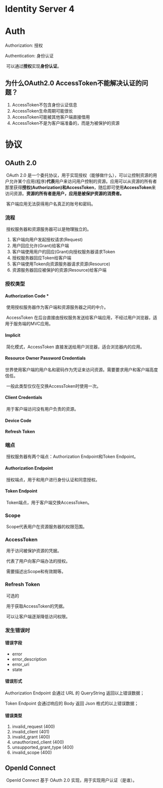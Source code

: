 # Identity Server 4

# Auth

Authorization: 授权

Authentication: 身份认证

​	可以通过**授权**实现**身份认证**。

## 为什么OAuth2.0 AccessToken不能解决认证的问题？

1. AccessToken不包含身份认证信息
2. AccessToken生命周期可能很长
3. AccessToken可能被其他客户端直接借用
4. AccessToken不是为客户端准备的，而是为被保护的资源

# 协议

## OAuth 2.0

​	OAuth 2.0 是一个委托协议，用于实现授权（能够做什么），可以让控制资源的用户允许某个应用(程序)**代表**用户来访问用户控制的资源。应用可以从资源的所有者那里获得**授权(Authorization)**和**AccessToken**，随后即可使用**AccessToken**来访问资源。**资源的所有者是用户，应用是被保护资源的消费者。**

​	客户端应用无法获得用户名真正的账号和密码。

### 流程

​	授权服务器和资源服务器可以是物理独立的。

1. 客户端向用户发起授权请求(Request)
2. 用户回应允许(Grant)给客户端
3. 客户端使用用户的回应(Grant)向授权服务器请求Token
4. 授权服务器回应Token给客户端
5. 客户端使用Token向资源服务器请求资源(Resource)
6. 资源服务器回应被保护的资源(Resource)给客户端

### 授权类型

#### Authorization Code *

​	使用授权服务器作为客户端和资源服务器之间的中介。

​	AccessToken 在后台直接由授权服务发送给客户端应用，不经过用户浏览器，适用于服务端的MVC应用。

#### Implicit

​	简化模式，AccessToken 直接发送给用户浏览器，适合浏览器内的应用。

#### Resource Owner Password Credentials

​	世界使用客户端的用户名和密码作为凭证来访问资源。需要要求用户和客户端高度信任。

​	一般此类型仅仅在交换AccessToken时使用一次。

#### Client Credentials

​	用于客户端访问没有用户负责的资源。

#### Device Code

#### Refresh Token

### 端点

​	授权服务器有两个端点：Authorization Endpoint和Token Endpoint。

#### Authorization Endpoint

​	授权端点，用于和用户进行身份认证和同意授权。

#### Token Endpoint

​	Token端点，用于客户端交换AccessToken。

### Scope

​	Scope代表用户在资源服务器的权限范围。

### AccessToken

​	用于访问被保护资源的凭据。

​	代表了用户向客户端办法的授权。

​	需要描述出Scope和有效期等。

### Refresh Token

​	可选的

​	用于获取AccessToken的凭据。

​	可以让客户端逐渐降低访问权限。

### 发生错误时

#### 错误字段

- error
- error_description
- error_uri
- state

#### 错误形式

Authorization Endpoint 会通过 URL 的 QueryString 返回以上错误数据；

Token Endpoint 会通过响应的 Body 返回 Json 格式的以上错误数据；

#### 错误类型

1. invalid_request (400)
2. invalid_client (401)
3. invalid_grant (400)
4. unauthorized_client (400)
5. unsupported_grant_type (400)
6. invalid_scope (400)

## OpenId Connect

​	OpenId Connect 基于 OAuth 2.0 实现，用于实现用户认证（是谁）。